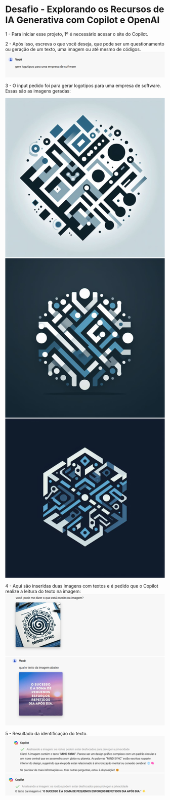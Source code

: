 # Desafio - Explorando os Recursos de IA Generativa com Copilot e OpenAI


 1 - Para iniciar esse projeto, 1º é necessário acesar o site do Copilot.

 2 - Após isso, escreva o que você deseja, que pode ser um questionamento ou geração de um texto, uma imagem ou até mesmo de códigos.
![Geração de Imagens](https://github.com/JuliaSilva7/Microsoft-Azure-Ai/blob/main/Projeto5/Inputs/CopilotInput1.png)

3 - O input pedido foi para gerar logotipos para uma empresa de software. Essas são as imagens geradas:


![Texto](https://github.com/JuliaSilva7/Microsoft-Azure-Ai/blob/main/Projeto5/Outputs/CopilotImage1Output.jpeg)
![Texto](https://github.com/JuliaSilva7/Microsoft-Azure-Ai/blob/main/Projeto5/Outputs/CopilotImage2Output.jpeg)
![Texto](https://github.com/JuliaSilva7/Microsoft-Azure-Ai/blob/main/Projeto5/Outputs/CopilotImage3Output.jpeg)

4 - Aqui são inseridas duas imagens com textos e é pedido que o Copilot realize a leitura do texto na imagem:
![Output](https://github.com/JuliaSilva7/Microsoft-Azure-Ai/blob/main/Projeto5/Inputs/CopilotInput2.png)
![Output](https://github.com/JuliaSilva7/Microsoft-Azure-Ai/blob/main/Projeto5/Inputs/CopilotInput3.png)

5 - Resultado da identificação do texto.
![Output2](https://github.com/JuliaSilva7/Microsoft-Azure-Ai/blob/main/Projeto5/Outputs/CopilotImage4Output.png)
![Output3](https://github.com/JuliaSilva7/Microsoft-Azure-Ai/blob/main/Projeto5/Outputs/CopilotImage5Output.png)

